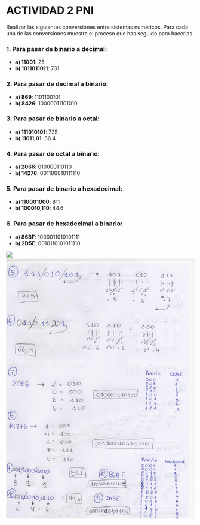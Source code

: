 # ACTIVIDAD 2 PNI

Realizar las siguientes conversiones entre sistemas numéricos. Para cada una de las conversiones muestra el proceso que has seguido para hacerlas.
### 1. Para pasar de binario a decimal:
-  __a) 11001__: 25 
-  __b) 1011011011__: 731
### 2. Para pasar de decimal a binario:
-  __a) 869__: 1101100101
-  __b) 8426__: 10000011101010
### 3. Para pasar de binario a octal:
-  __a) 111010101__: 725
-  __b) 11011,01__: 66.4
### 4. Para pasar de octal a binario:
-  __a) 2066__: 010000110110
-  __b) 14276__: 001100010111110
### 5. Para pasar de binario a hexadecimal:
-  __a) 110001000__: 811
-  __b) 100010,110__: 44.6
### 6. Para pasar de hexadecimal a binario:
-  __a) 86BF__: 1000011010101111
-  __b) 2D5E__: 0010110101011110

![](./img0002.gpg)
![](./img0003.jpg)

